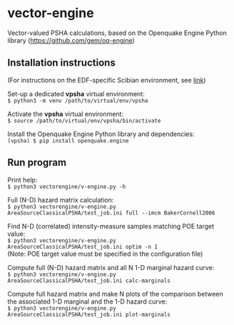 # vector-engine #
Vector-valued PSHA calculations, based on the Openquake Engine Python library (https://github.com/gem/oq-engine)

## Installation instructions ##
(For instructions on the EDF-specific Scibian environment, see [link](./INSTALL_EDF.md))  
  
Set-up a dedicated __vpsha__ virtual environment:  
`$ python3 -m venv /path/to/virtual/env/vpsha`  
  
Activate the __vpsha__ virtual environment:  
`$ source /path/to/virtual/env/vpsha/bin/activate`  
  
Install the Openquake Engine Python library and dependencies:  
`(vpsha) $ pip install openquake.engine`  
  
  
## Run program ##
Print help:  
`$ python3 vectorengine/v-engine.py -h`  
  
Full (N-D) hazard matrix calculation:  
`$ python3 vectorengine/v-engine.py AreaSourceClassicalPSHA/test_job.ini full --imcm BakerCornell2006`  
  
Find N-D (correlated) intensity-measure samples matching POE target value:  
`$ python3 vectorengine/v-engine.py AreaSourceClassicalPSHA/test_job.ini optim -n 1`  
(Note: POE target value must be specified in the configuration file)  
  
Compute full (N-D) hazard matrix and all N 1-D marginal hazard curve:  
`$ python3 vectorengine/v-engine.py AreaSourceClassicalPSHA/test_job.ini calc-marginals`  
  
Compute full hazard matrix and make N plots of the comparison between the associated 1-D marginal and the 1-D hazard curve:  
`$ python3 vectorengine/v-engine.py AreaSourceClassicalPSHA/test_job.ini plot-marginals`  
    
